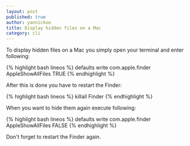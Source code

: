 ```yaml
---
layout: post
published: true
author: yannickoo
title: Display hidden files on a Mac
category: cli
---
```


To display hidden files on a Mac you simply open your terminal and enter following:

{% highlight bash lineos %}
defaults write com.apple.finder AppleShowAllFiles TRUE
{% endhighlight %}

After this is done you have to restart the Finder:

{% highlight bash lineos %}
killall Finder
{% endhighlight %}

When you want to hide them again execute following:

{% highlight bash lineos %}
defaults write com.apple.finder AppleShowAllFiles FALSE
{% endhighlight %}

Don't forget to restart the Finder again.
